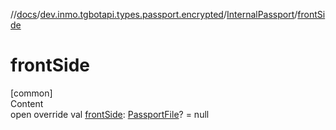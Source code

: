 //[docs](../../../index.md)/[dev.inmo.tgbotapi.types.passport.encrypted](../index.md)/[InternalPassport](index.md)/[frontSide](front-side.md)



# frontSide  
[common]  
Content  
open override val [frontSide](front-side.md): [PassportFile](../-passport-file/index.md)? = null  



